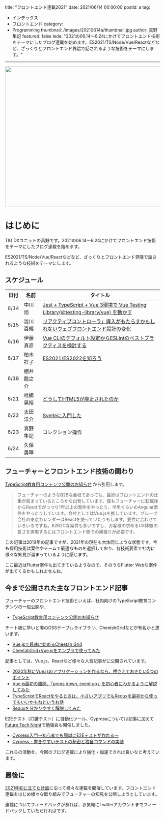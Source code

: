 title: "フロントエンド連載2021"
date: 2021/06/14 00:00:00
postid: a
tag:
  - インデックス
  - フロントエンド
category:
  - Programming
thumbnail: /images/20210614a/thumbnail.jpg
author: 真野隼記
featured: false
lede: "2021の06.14～6.24にかけてフロントエンド技術をテーマにしたブログ連載を始めます。ES2021/TS/Node/Vue/Reactなどなど、ざっくりとフロントエンド界隈で話されるような技術をテーマにします。"
---

<img src="/images/20210614a/digital-1985681_640.jpg" alt="" title="Diego VelázquezによるPixabayからの画像" width="640" height="457">

# はじめに

TIG DXユニットの真野です。2021の06.14～6.24にかけてフロントエンド技術をテーマにしたブログ連載を始めます。

ES2021/TS/Node/Vue/Reactなどなど、ざっくりとフロントエンド界隈で話されるような技術をテーマにします。

## スケジュール

|日付  |名前        |タイトル                                                     |
|------|------------|-------------------------------------------------------------|
|6/14  | 中川旭     | [Jest + TypeScript + Vue 3環境で Vue Testing Library(@testing-library/vue) を動かす](/articles/20210614b/) |
|6/15   | 澁川喜規   | [リアクティブコントローラ」導入がもたらすかもしれないウェブフロントエンド設計の変化](/articles/20210615a/)  |
|6/16   | 伊藤真彦   | [Vue CLIのデフォルト設定からESLintのベストプラクティスを検討する](/articles/20210616a/)     |
|6/17   | 柏木祥子   | [ES2021/ES2022を知ろう](/articles/20210617a/)    |
|6/18   | 棚井龍之介 |                     |
|6/21   | 枇榔晃裕   | [どうしてHTML5が廃止されたのか](/articles/20210621a/)                   |
|6/22   | 太田洋介   | [Svelteに入門した](/articles/20210622a/)  |
|6/23   | 真野隼記   | コレクション操作               |
|6/24   | 久保勇暉   |                     |



## フューチャーとフロントエンド技術の関わり

[TypeScript教育用コンテンツ公開のお知らせ](/articles/20190612/) から引用します。

> フューチャーのようなB2Bな会社であっても、最近はフロントエンドの比重が高まっているところから出発しています。僕もフューチャーに転職後からReactでがっつり1年以上の案件をやったり、半年ぐらいのAngular案件をやったりしています。会社としてはVue.jsを推しています。グループ会社の東京カレンダーはReactを使っていたりもします。要件に合わせていろいろですね。B2B2Cな案件も多いですし、お客様の求めるUX体験の良さを実現するにはフロントエンド側での頑張りが必要です。

この記事は2019年の記事ですが、2021年の現在も大体同じような状態です。今も採用技術は案件やチームで最適なものを選択しており、各技術要素で社内に様々な知見が溜まっているように感じます。

ここ最近はFlutter案件も出てきているようなので、そのうちFlutter Webな案件が出てくるかもしれませんね。


## 今まで公開された主なフロントエンド記事

フューチャーのフロントエンド技術といえば、社内向けのTypeScript教育コンテンツの一般公開や...

* [TypeScript教育用コンテンツ公開のお知らせ](/articles/20190612/)

チート級に早いと噂のOSSテーブルライブラリ、CheetahGridなどが有名かと思います。

* [Vue.jsで最速に始めるCheetah Grid](/articles/20200901/)
* [CheetahGrid+Vue.jsをエンプラで使ってみた](/articles/20200924/)


記事としては、Vue.js、Reactなど様々な人気記事がに公開されています。

* [2020年秋にVue.jsのアプリケーションを作るなら、押さえておきたい5つのポイント](o/articles/20201013/)
* [Vue.js最初の難関、「props down, event up」を初心者にわかるように解説してみた](/articles/20200401/)
* [TypeScriptでReactをやるときは、小さいアプリでもReduxを最初から使ってもいいかもねというお話](/articles/20200501/)
* [Reduxを分かりやすく解説してみた](/articles/20200429/)

E2Eテスト（打鍵テスト）に自動化ツール、Cypressについては記事に加えて[Future Tech Night](https://future.connpass.com/)で勉強会も開催しました。

* [Cypress入門～初心者でも簡単にE2Eテストが作れる～](/articles/20210428a/)
* [Cypress - 書きやすいテストの秘密と独自コマンドの実装](/articles/20210428d/)

これらの活動を、今回のブログ連載により強化・加速できれば良いなと考えています。


## 最後に

[2021年初に立てた計画](/articles/20210112/)に沿って様々な連載を開催しています。フロントエンド連載をはじめ様々な取り組みでフューチャーの知見を公開しようとしています。

連載についてフィードバックがあれば、お気軽にTwitterアカウントまでフィードバックしていただければです。


